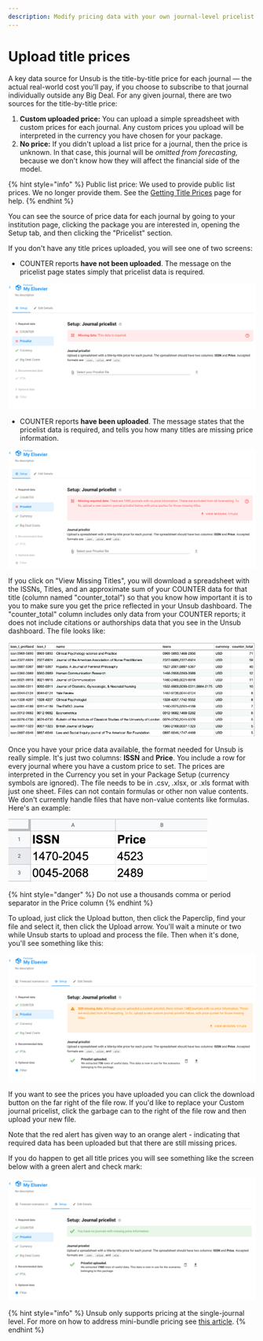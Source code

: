 ```yaml
---
description: Modify pricing data with your own journal-level pricelist
---
```


# Upload title prices

A key data source for Unsub is the title-by-title price for each journal — the actual real-world cost you'll pay, if you choose to subscribe to that journal individually outside any Big Deal. For any given journal, there are two sources for the title-by-title price:

1. **Custom uploaded price:** You can upload a simple spreadsheet with custom prices for each journal. Any custom prices you upload will be interpreted in the currency you have chosen for your package.
2. **No price:** If you didn't upload a list price for a journal, then the price is unknown. In that case, this journal will be _omitted from forecasting,_ because we don't know how they will affect the financial side of the model.

{% hint style="info" %}
Public list price: We used to provide public list prices. We no longer provide them. See the [Getting Title Prices](getting-title-prices.md) page for help.
{% endhint %}

You can see the source of price data for each journal by going to your institution page, clicking the package you are interested in, opening the Setup tab, and then clicking the "Pricelist" section.

If you don't have any title prices uploaded, you will see one of two screens:&#x20;

* COUNTER reports **have not been uploaded**. The message on the pricelist page states simply that pricelist data is required.

![Pricelist setup when COUNTER data has not been uploaded yet.](../.gitbook/assets/prices-setup-no-counter-data-state.png)

* COUNTER reports **have been uploaded**. The message states that the pricelist data is required, and tells you how many titles are missing price information.

![Pricelist setup when COUNTER data has been uploaded.](../.gitbook/assets/prices-setup-with-counter-data-state.png)



If you click on "View Missing Titles", you will download a spreadsheet with the ISSNs, Titles, and an approximate sum of your COUNTER data for that title (column named "counter\_total") so that you know how important it is to you to make sure you get the price reflected in your Unsub dashboard. The "counter\_total" column includes only data from your COUNTER reports; it does not include citations or authorships data that you see in the Unsub dashboard. The file looks like:

![Example of the spreadsheet you get after clicking "View Missing Titles"](<../.gitbook/assets/prices-setup-view-missing-titles-example (1).png>)

Once you have your price data available, the format needed for Unsub is really simple. It's just two columns: **ISSN** and **Price**. You include a row for every journal where you have a custom price to set. The prices are interpreted in the Currency you set in your Package Setup (currency symbols are ignored). The file needs to be in .csv, .xlsx, or .xls format with just one sheet. Files can not contain formulas or other non value contents. We don't currently handle files that have non-value contents like formulas. Here's an example:

![Example title pricelist spreadsheet file](<../.gitbook/assets/Screen Shot 2022-10-19 at 9.44.07 AM.png>)

{% hint style="danger" %}
Do not use a thousands comma or period separator in the Price column
{% endhint %}

To upload, just click the Upload button, then click the Paperclip, find your file and select it, then click the Upload arrow. You'll wait a minute or two while Unsub starts to upload and process the file. Then when it's done, you'll see something like this:

![Pricelist setup when COUNTER data has been uploaded, and partial list of title prices uploaded.](../.gitbook/assets/prices-setup-with-counter-withcustom.png)

If you want to see the prices you have uploaded you can click the download button on the far right of the file row. If you'd like to replace your Custom journal pricelist, click the garbage can to the right of the file row and then upload your new file.

Note that the red alert has given way to an orange alert - indicating that required data has been uploaded but that there are still missing prices.

If you do happen to get all title prices you will see something like the screen below with a green alert and check mark:

![Pricelist setup when COUNTER data has been uploaded, and complete list of title prices uploaded.](../.gitbook/assets/prices-setup-with-counter-withcompletecustom.png)



{% hint style="info" %}
Unsub only supports pricing at the single-journal level. For more on how to address mini-bundle pricing see [this article](mini-bundle-pricing.md).
{% endhint %}
